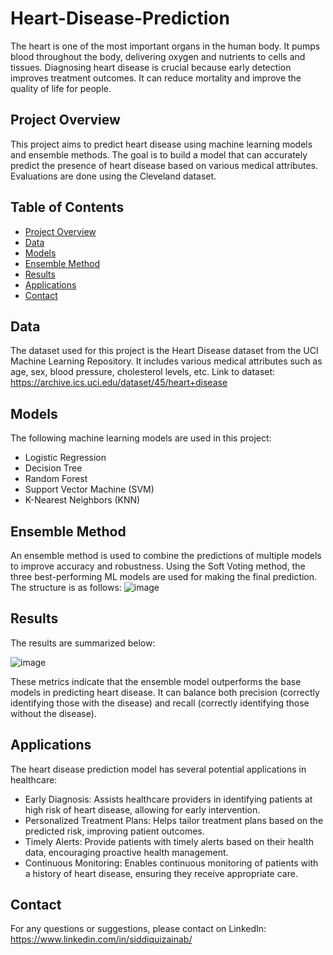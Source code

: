 # Heart-Disease-Prediction
The heart is one of the most important organs in the human body. It pumps blood throughout the body, delivering oxygen and nutrients to cells and tissues. Diagnosing heart disease is crucial because early detection improves treatment outcomes. It can reduce mortality and improve the quality of life for people.

## Project Overview
This project aims to predict heart disease using machine learning models and ensemble methods. The goal is to build a model that can accurately predict the presence of heart disease based on various medical attributes. Evaluations are done using the Cleveland dataset.

## Table of Contents
- [Project Overview](#project-overview)
- [Data](#data)
- [Models](#models)
- [Ensemble Method](#ensemble-method)
- [Results](#results)
- [Applications](#applications)
- [Contact](#contact)

## Data
The dataset used for this project is the Heart Disease dataset from the UCI Machine Learning Repository. It includes various medical attributes such as age, sex, blood pressure, cholesterol levels, etc. 
Link to dataset: https://archive.ics.uci.edu/dataset/45/heart+disease

## Models
The following machine learning models are used in this project:
- Logistic Regression
- Decision Tree
- Random Forest
- Support Vector Machine (SVM)
- K-Nearest Neighbors (KNN)

## Ensemble Method
An ensemble method is used to combine the predictions of multiple models to improve accuracy and robustness. Using the Soft Voting method, the three best-performing ML models are used for making the final prediction. The structure is as follows:
![image](https://github.com/user-attachments/assets/022cb7d0-7fa9-4c5e-bb2f-7ea63e3a49a1)

## Results
The results are summarized below:

![image](https://github.com/user-attachments/assets/48a341b2-0e13-4dc8-aa90-bc53c505625b)

These metrics indicate that the ensemble model outperforms the base models in predicting heart disease. It can balance both precision (correctly identifying those with the disease) and recall (correctly identifying those without the disease).

## Applications
The heart disease prediction model has several potential applications in healthcare:
- Early Diagnosis: Assists healthcare providers in identifying patients at high risk of heart disease, allowing for early intervention.
- Personalized Treatment Plans: Helps tailor treatment plans based on the predicted risk, improving patient outcomes.
- Timely Alerts: Provide patients with timely alerts based on their health data, encouraging proactive health management.
- Continuous Monitoring: Enables continuous monitoring of patients with a history of heart disease, ensuring they receive appropriate care.
  
##  Contact
For any questions or suggestions, please contact on LinkedIn: https://www.linkedin.com/in/siddiquizainab/
